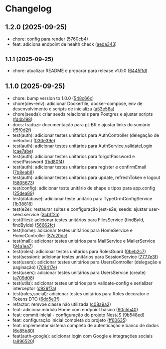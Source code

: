 # Changelog

## 1.2.0 (2025-09-25)

* chore: config para render ([5760cb4](https://github.com/uisam00/conectar-backend/commit/5760cb4))
* feat: adiciona endpoint de health check ([aeda343](https://github.com/uisam00/conectar-backend/commit/aeda343))

## <small>1.1.1 (2025-09-25)</small>

* chore: atualizar README e preparar para release v1.0.0 ([6445ffd](https://github.com/uisam00/conectar-backend/commit/6445ffd))

## 1.1.0 (2025-09-25)

* chore: bump version to 1.0.0 ([548c66c](https://github.com/uisam00/conectar-backend/commit/548c66c))
* chore(dev-env): adicionar Dockerfile, docker-compose, env de desenvolvimento e scripts de inicializa ([a53e56a](https://github.com/uisam00/conectar-backend/commit/a53e56a))
* chore(seeds): criar seeds relacionais para Postgres e ajustar scripts ([fd4b198](https://github.com/uisam00/conectar-backend/commit/fd4b198))
* docs: traduzir documentação para pt-BR e ajustar links do sumário ([f5f0d2f](https://github.com/uisam00/conectar-backend/commit/f5f0d2f))
* test(auth): adicionar testes unitários para AuthController (delegação de métodos) ([030e39e](https://github.com/uisam00/conectar-backend/commit/030e39e))
* test(auth): adicionar testes unitários para AuthService.validateLogin ([cae7abe](https://github.com/uisam00/conectar-backend/commit/cae7abe))
* test(auth): adicionar testes unitários para forgotPassword e resetPassword ([fbd80f4](https://github.com/uisam00/conectar-backend/commit/fbd80f4))
* test(auth): adicionar testes unitários para register e confirmEmail ([7b8eab8](https://github.com/uisam00/conectar-backend/commit/7b8eab8))
* test(auth): adicionar testes unitários para update, refreshToken e logout ([5805673](https://github.com/uisam00/conectar-backend/commit/5805673))
* test(config): adicionar teste unitário de shape e tipos para app.config ([25dea89](https://github.com/uisam00/conectar-backend/commit/25dea89))
* test(database): adicionar teste unitário para TypeOrmConfigService ([1b38818](https://github.com/uisam00/conectar-backend/commit/1b38818))
* test(e2e): restaurar suites e configuração jest-e2e; seeds: ajustar user-seed.service ([3cb1f2a](https://github.com/uisam00/conectar-backend/commit/3cb1f2a))
* test(files): adicionar testes unitários para FilesService (findById, findByIds) ([56662fc](https://github.com/uisam00/conectar-backend/commit/56662fc))
* test(home): adicionar testes unitários para HomeService e HomeController ([87c20dc](https://github.com/uisam00/conectar-backend/commit/87c20dc))
* test(mail): adicionar testes unitários para MailService e MailerService ([94a1ea7](https://github.com/uisam00/conectar-backend/commit/94a1ea7))
* test(roles): adicionar testes unitários para RolesGuard ([0beb2c7](https://github.com/uisam00/conectar-backend/commit/0beb2c7))
* test(session): adicionar testes unitários para SessionService ([7777e3f](https://github.com/uisam00/conectar-backend/commit/7777e3f))
* test(users): adicionar testes unitários para UsersController (delegação e paginação) ([709417e](https://github.com/uisam00/conectar-backend/commit/709417e))
* test(users): adicionar testes unitários para UsersService (create) ([a709d08](https://github.com/uisam00/conectar-backend/commit/a709d08))
* test(utils): adicionar testes unitários para validate-config e serializer interceptor ([c929f7a](https://github.com/uisam00/conectar-backend/commit/c929f7a))
* test(roles,social): adicionar testes unitários para Roles decorator e Tokens DTO ([6dd5e3f](https://github.com/uisam00/conectar-backend/commit/6dd5e3f))
* refactor: remvoe classe não utilizada ([c08a9a2](https://github.com/uisam00/conectar-backend/commit/c08a9a2))
* feat: adiciona módulo Home com endpoint básico ([90c5b40](https://github.com/uisam00/conectar-backend/commit/90c5b40))
* feat: commit inicial - configuração do projeto NestJS ([9b548ed](https://github.com/uisam00/conectar-backend/commit/9b548ed))
* feat: configuração inicial completa do projeto ([ff60635](https://github.com/uisam00/conectar-backend/commit/ff60635))
* feat: implementar sistema completo de autenticação e banco de dados ([6c85b80](https://github.com/uisam00/conectar-backend/commit/6c85b80))
* feat(auth-google): adicionar login com Google e integrações sociais ([a896520](https://github.com/uisam00/conectar-backend/commit/a896520))
